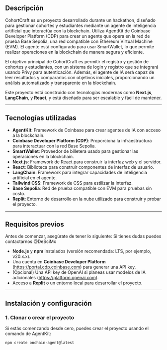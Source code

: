 ## Descripción

CohortCraft es un proyecto desarrollado durante un hackathon, diseñado para gestionar cohortes y estudiantes mediante un agente de inteligencia artificial que interactúa con la blockchain. Utiliza AgentKit de Coinbase Developer Platform (CDP) para crear un agente que opera en la red de prueba Base Sepolia, una red compatible con Ethereum Virtual Machine (EVM). El agente está configurado para usar SmartWallet, lo que permite realizar operaciones en la blockchain de manera segura y eficiente.

El objetivo principal de CohortCraft es permitir el registro y gestión de cohortes y estudiantes, con un sistema de login y registro que se integrará usando Privy para autenticación. Además, el agente de IA será capaz de leer resultados y compararlos con objetivos iniciales, proporcionando un análisis automatizado y transparente en la blockchain.

Este proyecto está construido con tecnologías modernas como **Next.js**, **LangChain**, y **React**, y está diseñado para ser escalable y fácil de mantener.

---

## Tecnologías utilizadas

- **AgentKit**: Framework de Coinbase para crear agentes de IA con acceso a la blockchain.
- **Coinbase Developer Platform (CDP)**: Proporciona la infraestructura para interactuar con la red Base Sepolia.
- **SmartWallet**: Proveedor de billetera usado para gestionar las operaciones en la blockchain.
- **Next.js**: Framework de React para construir la interfaz web y el servidor.
- **React**: Biblioteca para construir componentes de interfaz de usuario.
- **LangChain**: Framework para integrar capacidades de inteligencia artificial en el agente.
- **Tailwind CSS**: Framework de CSS para estilizar la interfaz.
- **Base Sepolia**: Red de prueba compatible con EVM para pruebas sin costo.
- **Replit**: Entorno de desarrollo en la nube utilizado para construir y probar el proyecto.

---

## Requisitos previos

Antes de comenzar, asegúrate de tener lo siguiente:
Si tienes dudas puedes contactarnos @DeSciMx

- **Node.js** y **npm** instalados (versión recomendada: LTS, por ejemplo, v20.x.x).
- Una cuenta en **Coinbase Developer Platform** (https://portal.cdp.coinbase.com) para generar una API key.
- (Opcional) Una API key de OpenAI si planeas usar modelos de IA adicionales (https://platform.openai.com).
- Acceso a **Replit** o un entorno local para desarrollar el proyecto.

---

## Instalación y configuración

### 1. Clonar o crear el proyecto
Si estás comenzando desde cero, puedes crear el proyecto usando el comando de AgentKit:

```bash
npm create onchain-agent@latest
